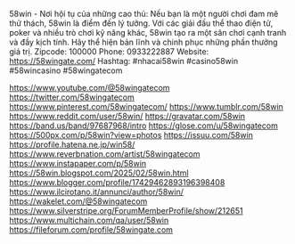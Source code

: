 58win - Nơi hội tụ của những cao thủ: Nếu bạn là một người chơi đam mê thử thách, 58win là điểm đến lý tưởng. Với các giải đấu thể thao điện tử, poker và nhiều trò chơi kỹ năng khác, 58win tạo ra một sân chơi cạnh tranh và đầy kịch tính. Hãy thể hiện bản lĩnh và chinh phục những phần thưởng giá trị.
Zipcode: 100000
Phone: 0933222887
Website: https://58wingate.com/
Hashtag: #nhacai58win #casino58win #58wincasino #58wingatecom




https://www.youtube.com/@58wingatecom
https://twitter.com/58wingatecom
https://www.pinterest.com/58wingatecom/
https://www.tumblr.com/58win
https://www.reddit.com/user/58win/
https://gravatar.com/58win
https://band.us/band/97687968/intro
https://glose.com/u/58wingatecom
https://500px.com/p/58win?view=photos
https://issuu.com/58win
https://profile.hatena.ne.jp/win58/
https://www.reverbnation.com/artist/58wingatecom
https://www.instapaper.com/p/58win
https://58win.blogspot.com/2025/02/58win.html
https://www.blogger.com/profile/17429462893196398408
https://www.ilcirotano.it/annunci/author/58win/
https://wakelet.com/@58wingatecom
https://www.silverstripe.org/ForumMemberProfile/show/212651
https://www.multichain.com/qa/user/58win
https://fileforum.com/profile/58wingate.com

